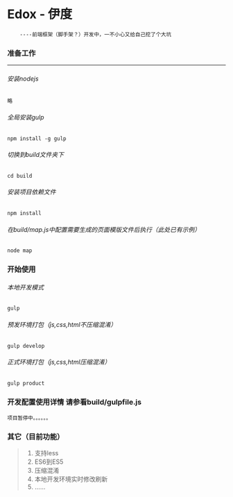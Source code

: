 #  Edox - 伊度
		----前端框架（脚手架？）开发中，一不小心又给自己挖了个大坑
### 准备工作
-------

###### 安装nodejs
    略
###### 全局安装gulp
    npm install -g gulp
###### 切换到build文件夹下
    cd build
######  安装项目依赖文件
    npm install
######  在build/map.js中配置需要生成的页面模版文件后执行（此处已有示例）
    node map
### 开始使用
######  本地开发模式
    gulp
######  预发环境打包（js,css,html不压缩混淆）
    gulp develop
######  正式环境打包（js,css,html压缩混淆）
    gulp product


###  开发配置使用详情 请参看build/gulpfile.js

    项目暂停中。。。。。。
### 其它（目前功能）
> 1. 支持less
> 2. ES6到ES5
> 3. 压缩混淆
> 4. 本地开发环境实时修改刷新
> 5. ……

